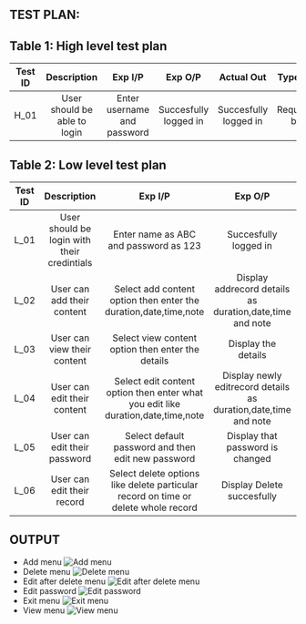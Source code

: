 ## TEST PLAN:
## Table 1: High level test plan
| Test ID | Description | Exp I/P | Exp O/P | Actual Out | Type of test |
| :--: | :---: | :----: | :---: | :---: | :---: |
| H_01 | User should be able to login| Enter username and password | Succesfully logged in | Succesfully logged in | Requirement based |

## Table 2: Low level test plan
| Test ID | Description | Exp I/P | Exp O/P | Actual Out | Type of test |
| :--: | :---: | :----: | :---: | :---: | :---: |
| L_01 | User should be login with their credintials | Enter name as ABC and password as 123 | Succesfully logged in | Succesfully logged in | requirement based |
| L_02 | User can add their content | Select add content option then enter the duration,date,time,note | Display addrecord details as duration,date,time and note | Display addrecord details as duration,date,time and note | senario based |
| L_03 | User can view their content | Select view content option then enter the details | Display the details | Display the details | senario based |
| L_04 | User can edit their content | Select edit content option then enter what you edit like duration,date,time,note | Display newly editrecord details as duration,date,time and note |  Display newly editrecord details as duration,date,time and note | senario based |
| L_05 | User can edit their password | Select default password and then edit new password | Display that password is changed |  Display that password is changed | senario based |
| L_06 | User can edit their record | Select delete options like delete particular record on time or delete whole record | Display Delete succesfully | Display Delete succesfully | senario based |

## OUTPUT

- Add menu
![Add menu](https://github.com/TadimallaLakshmiPavithra/stepin-personal-dairy-management-system/blob/592ab2c2201d141dfe34b364fd4554a011ccd8cc/5_Images/add%20menu.PNG)
- Delete menu
![Delete menu](https://github.com/TadimallaLakshmiPavithra/stepin-personal-dairy-management-system/blob/d78ee7c489dcb1d2546e246116d4ecdb8f5069d7/5_Images/delete%20menu.PNG)
- Edit after delete menu
![Edit after delete menu](https://github.com/TadimallaLakshmiPavithra/stepin-personal-dairy-management-system/blob/d92b63521fa597ed8c9d32fe9ee024ebcdbb967f/5_Images/edit%20after%20delete%20menu.PNG)
- Edit password
![Edit password](https://github.com/TadimallaLakshmiPavithra/stepin-personal-dairy-management-system/blob/d92b63521fa597ed8c9d32fe9ee024ebcdbb967f/5_Images/edit%20password.PNG)
- Exit menu
![Exit menu](https://github.com/TadimallaLakshmiPavithra/stepin-personal-dairy-management-system/blob/d92b63521fa597ed8c9d32fe9ee024ebcdbb967f/5_Images/exit%20menu.PNG)
- View menu
![View menu](https://github.com/TadimallaLakshmiPavithra/stepin-personal-dairy-management-system/blob/d92b63521fa597ed8c9d32fe9ee024ebcdbb967f/5_Images/view%20menu.PNG)